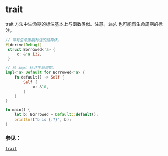 # trait

trait 方法中生命期的标注基本上与函数类似。注意，`impl` 也可能有生命周期的标注。

```rust
// 带有生命周期标注的结构体。
#[derive(Debug)]
 struct Borrowed<'a> {
     x: &'a i32,
 }

// 给 impl 标注生命周期。
impl<'a> Default for Borrowed<'a> {
    fn default() -> Self {
        Self {
            x: &10,
        }
    }
}

fn main() {
    let b: Borrowed = Default::default();
    println!("b is {:?}", b);
}
```

### 参见：

[`trait`][trait]


[trait]: ../../trait.md
